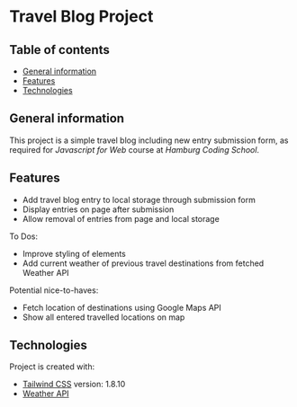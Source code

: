 # Travel Blog Project
## Table of contents
* [General information](#general-information)
* [Features](#features)
* [Technologies](#technologies)

## General information
This project is a simple travel blog including new entry submission form, as required for _Javascript for Web_ course at _Hamburg Coding School_.

## Features
* Add travel blog entry to local storage through submission form
* Display entries on page after submission
* Allow removal of entries from page and local storage

To Dos:
* Improve styling of elements
* Add current weather of previous travel destinations from fetched Weather API

Potential nice-to-haves:
* Fetch location of destinations using Google Maps API
* Show all entered travelled locations on map

## Technologies
Project is created with:
* [Tailwind CSS](https://tailwindcss.com/ "TailwindCSS Homepage") version: 1.8.10
* [Weather API](https://openweathermap.org/api "Weather API documentation")
